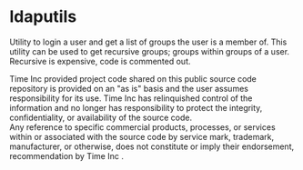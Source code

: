 ldaputils
=========

Utility to login a user and get a list of groups the user is a member of. This utility can be used to get recursive groups; groups within groups of a user. Recursive is expensive, code is commented out.

Time Inc provided project code shared on this public source code repository is provided on an "as is" basis and 
the user assumes responsibility for its use.  Time Inc has relinquished control of the information and no longer 
has responsibility to protect the integrity, confidentiality, or availability of the source code.  
Any reference to specific commercial products, processes, or services within or associated with the source code 
by service mark, trademark, manufacturer, or otherwise, does not constitute or imply their endorsement, 
recommendation by Time Inc . 
